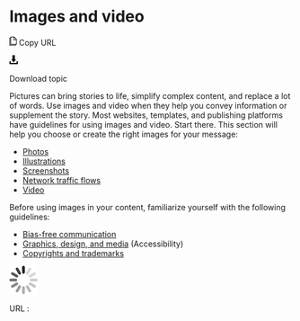 # Images and video

![Copy URL](media/index/Copy.png)
Copy URL

![Download](media/index/Download.png)

Download topic

Pictures
can bring stories to life, simplify complex content, and replace
a lot of words. Use images and video when they help you convey
information or supplement the story. Most websites, templates, and
publishing platforms have guidelines for using images and video.
Start there. This section will help you choose or create the right
images for your message:

  - [Photos](https://worldready.cloudapp.net/Styleguide/Read?id=2700&topicid=36403)
  - [Illustrations](https://worldready.cloudapp.net/Styleguide/Read?id=2700&topicid=36404)
  - [Screenshots](https://worldready.cloudapp.net/Styleguide/Read?id=2700&topicid=36405)
  - [Network traffic flows](https://worldready.cloudapp.net/Styleguide/Read?id=2700&topicid=36406)
  - [Video](https://worldready.cloudapp.net/Styleguide/Read?id=2700&topicid=36407)

Before using images in your content, familiarize yourself with the following guidelines:

  - [Bias-free communication](https://worldready.cloudapp.net/Styleguide/Read?id=2700&topicid=26708)
  - [Graphics, design, and media](https://worldready.cloudapp.net/Styleguide/Read?id=2700&topicid=32191) (Accessibility)
  - [Copyrights and trademarks](https://worldready.cloudapp.net/Styleguide/Read?id=2700&topicid=26696)

![In progress](media/index/activity-large.gif)

URL :
